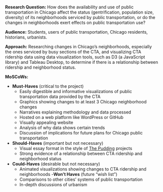 **Research Question:** How does the availability and use of public transportation in Chicago affect the status (gentrification, population size, diversity) of its neighborhoods serviced by public transportation, or do the changes in neighborhoods exert effects on public transportation use?

**Audience:** Students, users of public transportation, Chicago residents, historians, urbanists. 

**Approach:** Researching changes in Chicago’s neighborhoods, especially the ones serviced by busy sections of the CTA, and visualizing CTA ridership data using data visualization tools, such as D3 (a JavaScript library) and Tableau Desktop, to determine if there is a relationship between ridership and neighborhood status. 

**MoSCoWs:**
- **Must-Haves** (critical to the project)
  * Easily digestible and informative visualizations of public transportation data provided by the CTA
  * Graphics showing changes to at least 3 Chicago neighborhood changes
  * Narratives explaining methodology and data processed
  * Hosted on a web platform like WordPress or GitHub
  * Visually appealing website 
  * Analysis of why data shows certain trends
  * Discussion of implications for future plans for Chicago public transportation
- **Should-Haves** (important but not necessary)
  * Visual essay format in the style of [The Pudding](http://pudding.cool) projects
  * Strong evidence of a relationship between CTA ridership and neighborhood status   
- **Could-Haves** (desirable but not necessary)
  * Animated visualizations showing changes to CTA ridership and neighborhoods
-**Won’t Haves** (future “wish list”)
  * Comparisons to other cities’ systems of public transportation
  * In-depth discussions of urbanism 

